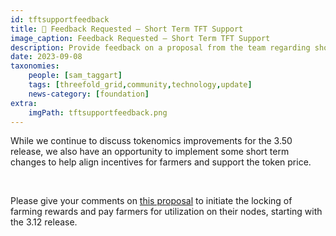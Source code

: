 ```yaml
---
id: tftsupportfeedback
title: 📣️️️️️️ Feedback Requested – Short Term TFT Support 
image_caption: Feedback Requested – Short Term TFT Support 
description: Provide feedback on a proposal from the team regarding short term support for the token!
date: 2023-09-08
taxonomies:
    people: [sam_taggart]
    tags: [threefold_grid,community,technology,update]
    news-category: [foundation]
extra:
    imgPath: tftsupportfeedback.png
---
```


While we continue to discuss tokenomics improvements for the 3.50 release, we also have an opportunity to implement some short term changes to help align incentives for farmers and support the token price.

<br/>

Please give your comments on [this proposal](https://forum.threefold.io/t/start-farming-reward-lock-and-utilization-payments-to-farmers/4069) to initiate the locking of farming rewards and pay farmers for utilization on their nodes, starting with the 3.12 release.